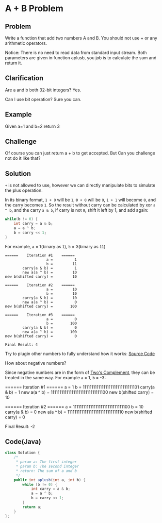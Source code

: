 A + B Problem
===

Problem
-------

Write a function that add two numbers A and B. You should not use + or any arithmetic operators.

Notice: There is no need to read data from standard input stream. Both parameters are given in function aplusb, you job is to calculate the sum and return it.


Clarification
-------------

Are a and b both 32-bit integers?
Yes.

Can I use bit operation?
Sure you can.

Example
-------

Given a=1 and b=2 return 3

Challenge
---------

Of course you can just return a + b to get accepted. But Can you challenge not do it like that?

Solution
--------

``+`` is not allowed to use, however we can directly manipulate bits to simulate the plus operation. 

In its binary format, ``1 + 0`` will be ``1``, ``0 + 0`` will be ``0``, ``1 + 1`` will become ``0``, and the carry becomes ``1``. So the result without carry can be calculated by xor ``a ^ b``, and the carry ``a & b``, if carry is not ``0``, shift it left by 1, and add again:
 
```java
while(b != 0) {
    int carry = a & b;
    a = a ^ b;
    b = carry << 1;
}
```

For example, ``a`` = 1(binary as ``1``), ``b`` = 3(binary as ``11``)

```
======    Iteration #1    ======
                   a =          1
                   b =         11
        carry(a & b) =          1
        new a(a ^ b) =         10
new b(shifted carry) =         10

======    Iteration #2    ======
                   a =         10
                   b =         10
        carry(a & b) =         10
        new a(a ^ b) =          0
new b(shifted carry) =        100

======    Iteration #3    ======
                   a =          0
                   b =        100
        carry(a & b) =          0
        new a(a ^ b) =        100
new b(shifted carry) =          0

Final Result: 4
```

Try to plugin other numbers to fully understand how it works: [Source Code](https://github.com/hackingnote/coding-interview-solutions/tree/master/src/test/java/a-b-problem/StepByStep.java)

How about negative numbers?

Since negative numbers are in the form of [Two's Complement](https://en.wikipedia.org/wiki/Two%27s_complement), they can be treated in the same way. For example ``a`` = 1, ``b`` = -3:

======    Iteration #1    ======
                   a =                                1
                   b = 11111111111111111111111111111101
        carry(a & b) =                                1
        new a(a ^ b) = 11111111111111111111111111111100
new b(shifted carry) =                               10

======    Iteration #2    ======
                   a = 11111111111111111111111111111100
                   b =                               10
        carry(a & b) =                                0
        new a(a ^ b) = 11111111111111111111111111111110
new b(shifted carry) =                                0

Final Result: -2

Code(Java)
----------

```java
class Solution {
    /*
     * param a: The first integer
     * param b: The second integer
     * return: The sum of a and b
     */
    public int aplusb(int a, int b) {
        while (b != 0) {
            int carry = a & b;
            a = a ^ b;
            b = carry << 1;
        }
        return a;
    }
};
```